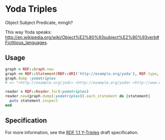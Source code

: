 Yoda Triples
============

Object Subject Predicate, mmgh?

This way Yoda speaks: <http://en.wikipedia.org/wiki/Object%E2%80%93subject%E2%80%93verb#Fictitious_languages>.

Usage
-----

```ruby
graph = RDF::Graph.new
graph << RDF::Statement(RDF::URI('http://example.org/yoda'), RDF.type, RDF::URI('http://example.org/jedi'))
graph.dump :yodatriples
# => "<http://example.org/jedi> <http://example.org/yoda> <http://www.w3.org/1999/02/22-rdf-syntax-ns#type> mmgh?\n"

reader = RDF::Reader.for(:yodatriples)
reader.new(graph.dump(:yodatriples)).each_statement do |statement|
  puts statement.inspect
end
```

Specification
--------------

For more information, see the [RDF 1.1 Y-Triples](http://azaroth42.github.io/rdflib-ytriples/docs/) draft specification.
